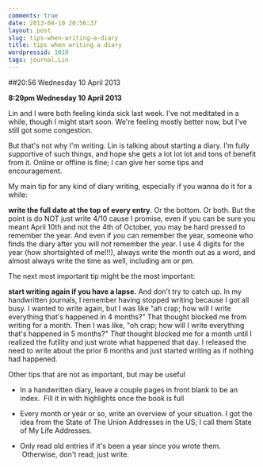 ```yaml
---
comments: true
date: 2013-04-10 20:56:37
layout: post
slug: tips-when-writing-a-diary
title: tips when writing a diary
wordpressid: 1010
tags: journal,Lin
---
```


##20:56 Wednesday 10 April 2013

**8:29pm Wednesday 10 April 2013**

Lin and I were both feeling kinda sick last week. I've not meditated in a while, though I might start soon. We're feeling mostly better now, but I've still got some congestion.

But that's not why I'm writing. Lin is talking about starting a diary. I'm fully supportive of such things, and hope she gets a lot lot lot and tons of benefit from it. Online or offline is fine; I can give her some tips and encouragement.

My main tip for any kind of diary writing, especially if you wanna do it for a while:

**write the full date at the top of every entry**. Or the bottom. Or both. But the point is do NOT just write 4/10 cause I promise, even if you can be sure you meant April 10th and not the 4th of October, you may be hard pressed to remember the year. And even if *you* can remember the year, someone who finds the diary after you will *not* remember the year. I use 4 digits for the year (how shortsighted of me!!!), always write the month out as a word, and almost always write the time as well, including am or pm.

The next most important tip might be the most important:

**start writing again if you have a lapse.** And don't try to catch up. In my handwritten journals, I remember having stopped writing because I got all busy. I wanted to write again, but I was like "ah crap; how will I write everything that's happened in 4 months?" That thought blocked me from writing for a month. Then I was like, "oh crap; how will I write everything that's happened in 5 months?" _That_ thought blocked me for a month until I realized the futility and just wrote what happened that day. I released the need to write about the prior 6 months and just started writing as if nothing had happened.

Other tips that are not as important, but may be useful



	
  * In a handwritten diary, leave a couple pages in front blank to be an index.  Fill it in with highlights once the book is full

	
  * Every month or year or so, write an overview of your situation. I got the idea from the State of The Union Addresses in the US; I call them State of My Life Addresses.

	
  * Only read old entries if it's been a year since you wrote them.  Otherwise, don't read; just write.


